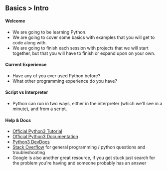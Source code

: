 ## Basics > Intro

#### Welcome
- We are going to be learning Python.
- We are going to cover some basics with examples that you will get to code along with.
- We are going to finish each session with projects that we will start together, but that you will have to finish or expand upon on your own.

#### Current Experience
- Have any of you ever used Python before?
- What other programming experience do you have?

#### Script vs Interpreter
- Python can run in two ways, either in the interpreter (which we'll see in a minute), and from a script.

#### Help & Docs
- [Official Python3 Tutorial](https://docs.python.org/3.7/tutorial/index.html)
- [Official Python3 Documentation](https://docs.python.org/3.7/library/index.html)
- [Python3 DevDocs](https://devdocs.io/python~3.7/)
- [Stack Overflow](https://stackoverflow.com/) for general programming / python questions and troubleshooting
- Google is also another great resource, if you get stuck just search for the problem you're having and someone probably has an answer